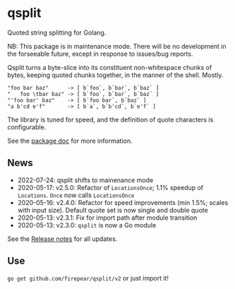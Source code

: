 
# qsplit
Quoted string splitting for Golang.

NB: This package is in maintenance mode. There will be no development
in the forseeable future, except in response to issues/bug reports.

Qsplit turns a byte-slice into its constituent non-whitespace chunks
of bytes, keeping quoted chunks together, in the manner of the
shell. Mostly.

```
"foo bar baz"      -> [ b`foo`, b`bar`, b`baz` ]
"   foo \tbar baz" -> [ b`foo`, b`bar`, b`baz` ]
"'foo bar' baz"    -> [ b`foo bar`, b`baz` ]
"a b'cd e'f"       -> [ b`a`, b`b'cd`, b`e'f` ]
```
The library is tuned for speed, and the definition of quote characters
is configurable.

See the [package doc](https://pkg.go.dev/github.com/firepear/qsplit/v2?tab=doc) for more
information.

## News

- 2022-07-24: qsplit shifts to mainenance mode
- 2020-05-17: v2.5.0: Refactor of `LocationsOnce`; 1.1% speedup of
  `Locations`. `Once` now calls `LocationsOnce`
- 2020-05-16: v2.4.0: Refactor for speed improvements (min 1.5%;
  scales with input size). Default quote set is now single and double
  quote
- 2020-05-13: v2.3.1: Fix for import path after module transition
- 2020-05-13: v2.3.0: `qsplit` is now a Go module

See the [Release
notes](https://github.com/firepear/qsplit/blob/master/RELEASE_NOTES)
for all updates.

## Use

`go get github.com/firepear/qsplit/v2` or just import it!
